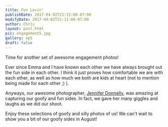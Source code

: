 ```yaml
---
title: Fun Lovin'
publishDate: 2017-04-02T21:11:00-07:00
modifyDate: 2017-04-02T21:11:00-07:00
author: Chris
layout: post.html
pic: engagement5.jpg
gallery: ep5
draft: false
---
```


Time for another set of awesome engagement photos!

Ever since Emma and I have known each other we have always brought out the fun
side in each other.  I think it just proves how comfortable we are with each
other, as well as how much we both are kids at heart (not to mention being
made for each other ;) ).

Anyways, our awesome photographer, [Jennifer Donnelly](http://donnellyphotography.ca/),
was amazing at capturing our goofy and fun sides.  In fact, we gave her many
giggles and laughs as we did our shoot.

Enjoy these selections of goofy and silly photos of us!  We can't wait to show
you a bit of our goofy sides in August!
